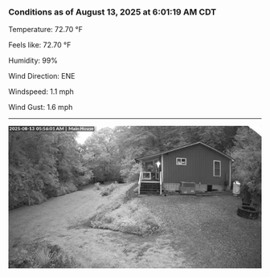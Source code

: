 ### Conditions as of August 13, 2025 at 6:01:19 AM CDT 

Temperature: 72.70 &deg;F

Feels like: 72.70 &deg;F

Humidity: 99%

Wind Direction: ENE

Windspeed: 1.1 mph

Wind Gust: 1.6 mph

---

<img src="./images/latest.jpeg"/>

